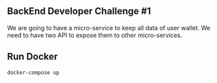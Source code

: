 
## BackEnd Developer Challenge #1

We are going to have a micro-service to keep all data of user wallet. We need to have two API
to expose them to other micro-services.

## Run Docker 
```bash
docker-compose up
```

